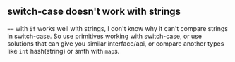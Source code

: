 ## switch-case doesn't work with strings
`==` with `if` works well with strings, I don't know why it can't compare strings in switch-case.
So use primitives working with switch-case, or use solutions that can give you similar interface/api, or compare another types like `int` hash(string) or smth with `map`s.